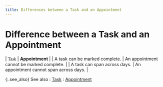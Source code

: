 ```yaml
---
title: Differences between a Task and an Appointment
---
```


# Difference between a Task and an Appointment


| <font style="font-family: verdana;" face="verdana">Task</font> | **Appointment** |
| A task can be marked complete. | An appointment cannot be marked complete. |
| A task can span across days. | An appointment cannot span across days. |



{:.see_also}
See also
: [Task]({{site.cm_baseurl}}/tasks/tasks.html)
: [Appointment]({{site.cm_baseurl}}/appointments/appointment.html)
